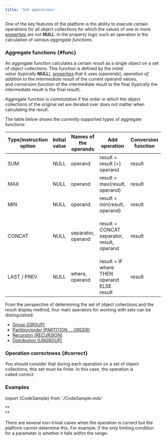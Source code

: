 ```yaml
---
title: 'Set operations'
---
```


One of the key features of the platform is the ability to execute certain operations for all object collections for which the values of one or more [properties](Properties.md) are not **NULL**. In the property logic such an operation is the calculation of various *aggregate functions*. 

### Aggregate functions {#func}

An aggregate function calculates a certain *result* as a single object on a set of object collections. This function is defined by the *initial value* (typically **NULL**), [properties](Properties.md) that it uses (*operands*), *operation of addition* to the *intermediate result* of the current operand values, and *conversion function* of the intermediate result to the final (typically the intermediate result is the final result).

Aggregate function is *commutative* if the order in which the object collections of the original set are iterated over does not matter when calculating the result. 

The table below shows the currently supported types of aggregate functions:

|Type/instruction option|Initial value|Names of the operands|Add operation|Conversion function|Commutativity|Data type|
|---|---|---|---|---|---|---|
|SUM|NULL|operand|result = result (+) operand|result|+|number|
|MAX|NULL|operand|result = max(result, operand)|result|+|any comparable|
|MIN|NULL|operand|result = min(result, operand)|result|+|any comparable|
|<p>CONCAT</p>|NULL|separator, operand|<p>result = CONCAT separator, result, operand</p>|result|-|string|
|LAST / PREV|NULL|where, operand|result = IF where THEN operand ELSE result|result|-|<p>any</p>|

From the perspective of determining the set of object collections and the result display method, four main operators for working with sets can be distinguished:

-   [Group (GROUP)](Grouping_GROUP.md)
-   [Partition/order (PARTITION ... ORDER)](Partitioning_sorting_PARTITION_..._ORDER.md)
-   [Recursion (RECURSION)](Recursion_RECURSION.md)
-   [Distribution (UNGROUP)](Distribution_UNGROUP.md)

### Operation correctness {#correct}

You should consider that during each operation on a set of object collections, this set must be finite. In this case, the operation is called *correct*.

### Examples

import {CodeSample} from './CodeSample.mdx'

<CodeSample url="https://documentation.lsfusion.org/sample?file=PropertySample&block=set"/>

**  
**

There are several non-trivial cases when the operation is correct but the platform cannot determine this. For example, if the only limiting condition for a parameter is whether it falls within the range:

<CodeSample url="https://documentation.lsfusion.org/sample?file=PropertySample&block=set2"/>
